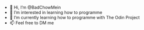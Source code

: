 - 👋 Hi, I’m @BadChowMein
- 👀 I’m interested in learning how to programme
- 🌱 I’m currently learning how to programme with The Odin Project
- 📫 Feel free to DM me

<!---
BadChowMein/BadChowMein is a ✨ special ✨ repository because its `README.md` (this file) appears on your GitHub profile.
You can click the Preview link to take a look at your changes.
--->
